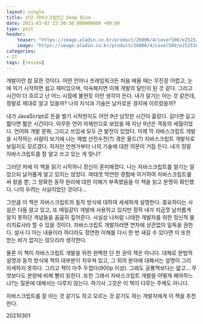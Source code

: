 ```yaml
---
layout: single
title: 모던 자바스크립트 Deep Dive
date: 2021-03-02 22:30:30.000000000 +09:00
type: post
header:
    teaser: "https://image.aladin.co.kr/product/26006/4/cover500/e252538362_1.jpg"
    image: "https://image.aladin.co.kr/product/26006/4/cover500/e252538362_1.jpg"
categories:
- IT
tags: [review]
---
```


개발이란 참 묘한 것이다. 어떤 언어나 프레임워크든 처음 배울 때는 무진장 어렵고, 눈에 익기 시작하면 쉽고 재미있으며, 익숙해지면 이제 개발의 달인이 된 것 같다. 그리고 시간이 더 흐르고 난 어느 시점에 불현듯 이런 생각이 든다. 내가 알기는 아는 것 같은데, 정말로 제대로 알고 있을까? 나의 지식과 기술은 날카로운 경지에 이르렀을까?

내가 JavaScript로 돈을 벌기 시작한지도 어언 9년 남짓한 시간이 흘렀다. 길다면 길고 짧다면 짧은 시간이다. 아무튼 언어 자체만으로 보았을 때 지난 9년은 격동의 세월이었다. 언어와 개발 문화, 그리고 쓰임새 모두 큰 발전이 있었다. 이제 막 자바스크립트 개발을 시작하는 사람이 보기에 나는 제법 산전수전(?) 겪은 올드(?) 자바스크립트 개발자로 보일지도 모르겠다. 하지만 언젠가부터 나의 기술에 대한 의문이 거듭 든다. 내가 정말 자바스크립트를 잘 알고 쓰고 있는 게 맞나?

그러던 차에 이 책을 읽기 시작하니 정신이 혼미해졌다. 나는 자바스크립트를 알기는 알았으되 날카롭게 알고 있지는 않았다. 여태껏 막연한 경험에 의거하여 자바스크립트를 써 왔을 뿐, 그 정확한 동작 원리에 대한 이해가 부족했음을 이 책을 읽고 분명히 확인했다. 나의 우려는 사실이었던 것이다... 

그만큼 이 책은 자바스크립트의 동작 방식에 대하여 세세하게 설명한다. 중요하다는 사실은 다들 알고 있고, 또 매일같이 개발에 사용하고 있지만 정작 내가 지금껏 날카롭게 알지 못하던 개념들을 꼼꼼히 짚어준다. 사실상 나처럼 나태한 개발자를 위한 정신적 물리치료사라 할 수 있을 것이다. 자바스크립트 개발자라면 연차에 상관없이 일독을 권한다. 설사 다 아는 내용이라 하더라도 정연한 이해를 다시 한 번 새길 수 있다면 이 또한 얻는 바가 없지는 않으리라 생각한다.

물론 이 책이 자바스크립트 개발을 위한 완벽한 단 한 권의 책은 아니다. 대체로 문법적 설명과 동작 방식에 책의 대부분이 치우쳐 있고, 그 외의 분야에 대해서는 설명이 그리 자세하지 못하다. 그리고 책이 아주 두껍다(900p 이상). 그래도 공룡책보다는 얇고... 무엇보다도 분량에 비해 빨리 읽힌다. 또한 그래서 자바스크립트 개발을 어떻게 해야하느냐?는 질문에 대해서는 다루지 않는다. 하기사 그것은 이 책이 다루는 주제도 아니다.

자바스크립트를 잘 아는 것 같기도 하고 모르는 것 같기도 하는 개발자에게 이 책을 추천한다.

20210301
